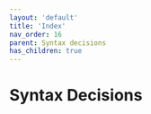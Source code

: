 ```yaml
---
layout: 'default'
title: 'Index'
nav_order: 16
parent: Syntax decisions
has_children: true
---
```


# Syntax Decisions
